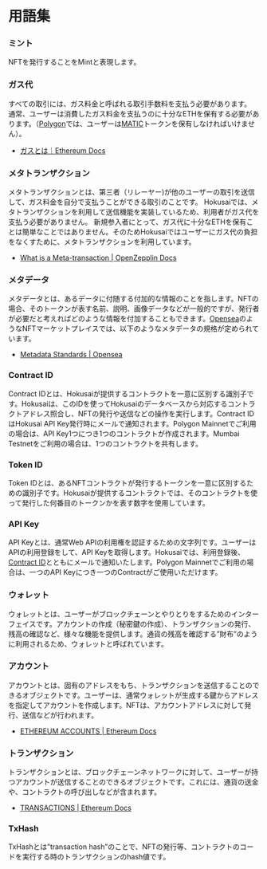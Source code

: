 # 用語集

### ミント

NFTを発行することをMintと表現します。

### ガス代

すべての取引には、ガス料金と呼ばれる取引手数料を支払う必要があります。
通常、ユーザーは消費したガス料金を支払うのに十分なETHを保有する必要があります。（[Polygon](https://polygon.technology/)では、ユーザーは[MATIC](https://polygon.technology/matic-token/)トークンを保有しなければいけません）。

- [ガスとは｜Ethereum Docs](https://ethereum.org/fi/developers/docs/gas/)


### メタトランザクション

メタトランザクションとは、第三者（リレーヤー)が他のユーザーの取引を送信して、ガス料金を自分で支払うことができる取引のことです。
Hokusaiでは、メタトランザクションを利用して送信機能を実装しているため、利用者がガス代を支払う必要がありません。
新規参入者にとって、ガス代に十分なETHを保有ことは簡単なことではありません。そのためHokusaiではユーザーにガス代の負担をなくすために、メタトランザクションを利用しています。

- [What is a Meta-transaction | OpenZepplin Docs](https://docs.openzeppelin.com/learn/sending-gasless-transactions#what-is-a-meta-tx)


### メタデータ

メタデータとは、あるデータに付随する付加的な情報のことを指します。NFTの場合、そのトークンが表す名前、説明、画像データなどが一般的ですが、発行者が必要だと考えればどのような情報を付加することもできます。[Opensea](https://opensea.io)のようなNFTマーケットプレイスでは、以下のようなメタデータの規格が定められています。

- [Metadata Standards | Opensea](https://docs.opensea.io/docs/metadata-standards)

### Contract ID

Contract IDとは、Hokusaiが提供するコントラクトを一意に区別する識別子です。Hokusaiは、このIDを使ってHokusaiのデータベースから対応するコントラクトアドレス照合し、NFTの発行や送信などの操作を実行します。Contract IDはHokusai API Key発行時にメールで通知されます。Polygon Mainnetでご利用の場合は、API Key1つにつき1つのコントラクトが作成されます。Mumbai Testnetをご利用の場合は、1つのコントラクトを共有します。

### Token ID

Token IDとは、あるNFTコントラクトが発行するトークンを一意に区別するための識別子です。Hokusaiが提供するコントラクトでは、そのコントラクトを使って発行した何番目のトークンかを表す数字を使用しています。

### API Key

API Keyとは、通常Web APIの利用権を認証するための文字列です。ユーザーはAPIの利用登録をして、API Keyを取得します。Hokusaiでは、利用登録後、[Contract ID](./glossary.md#contract-id)とともにメールで通知いたします。Polygon Mainnetでご利用の場合は、一つのAPI Keyにつき一つのContractがご使用いただけます。

### ウォレット

ウォレットとは、ユーザーがブロックチェーンとやりとりをするためのインターフェイスです。アカウントの作成（秘密鍵の作成）、トランザクションの発行、残高の確認など、様々な機能を提供します。通貨の残高を確認する”財布”のように利用されるため、ウォレットと呼ばれています。

### アカウント

アカウントとは、固有のアドレスをもち、トランザクションを送信することのできるオブジェクトです。ユーザーは、通常ウォレットが生成する鍵からアドレスを指定してアカウントを作成します。NFTは、アカウントアドレスに対して発行、送信などが行われます。

- [ETHEREUM ACCOUNTS | Ethereum Docs](https://ethereum.org/en/developers/docs/accounts/)

### トランザクション

トランザクションとは、ブロックチェーンネットワークに対して、ユーザーが持つアカウントが送信することのできるオブジェクトです。これには、通貨の送金や、コントラクトの呼び出しなどが含まれます。

- [TRANSACTIONS | Ethereum Docs](https://ethereum.org/en/developers/docs/transactions/)

### TxHash

TxHashとは”transaction hash”のことで、NFTの発行等、コントラクトのコードを実行する時のトランザクションのhash値です。
